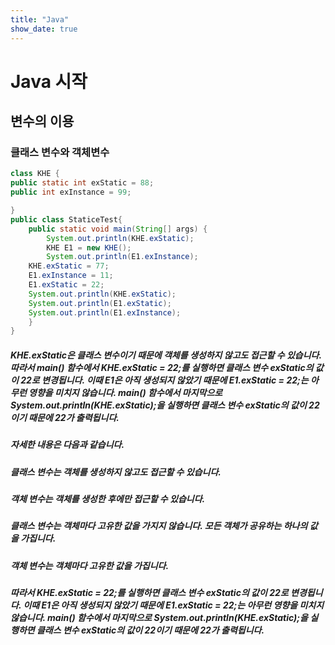 ```yaml
---
title: "Java"
show_date: true
---
```


# Java 시작

## 변수의 이용

### 클래스 변수와 객체변수

```java
class KHE {
public static int exStatic = 88;
public int exInstance = 99;

}
public class StaticeTest{
	public static void main(String[] args) {
		System.out.println(KHE.exStatic);
		KHE E1 = new KHE();
		System.out.println(E1.exInstance);
	KHE.exStatic = 77;
	E1.exInstance = 11;
	E1.exStatic = 22;
	System.out.println(KHE.exStatic);
	System.out.println(E1.exStatic);
	System.out.println(E1.exInstance);
	}
}
```

##### KHE.exStatic은 클래스 변수이기 때문에 객체를 생성하지 않고도 접근할 수 있습니다. 따라서 main() 함수에서 KHE.exStatic = 22;를 실행하면 클래스 변수 exStatic의 값이 22로 변경됩니다. 이때 E1은 아직 생성되지 않았기 때문에 E1.exStatic = 22;는 아무런 영향을 미치지 않습니다. main() 함수에서 마지막으로 System.out.println(KHE.exStatic);을 실행하면 클래스 변수 exStatic의 값이 22이기 때문에 22가 출력됩니다.

##### 자세한 내용은 다음과 같습니다.

##### 클래스 변수는 객체를 생성하지 않고도 접근할 수 있습니다.

##### 객체 변수는 객체를 생성한 후에만 접근할 수 있습니다.

##### 클래스 변수는 객체마다 고유한 값을 가지지 않습니다. 모든 객체가 공유하는 하나의 값을 가집니다.

##### 객체 변수는 객체마다 고유한 값을 가집니다.

##### 따라서 KHE.exStatic = 22;를 실행하면 클래스 변수 exStatic의 값이 22로 변경됩니다. 이때 E1은 아직 생성되지 않았기 때문에 E1.exStatic = 22;는 아무런 영향을 미치지 않습니다. main() 함수에서 마지막으로 System.out.println(KHE.exStatic);을 실행하면 클래스 변수 exStatic의 값이 22이기 때문에 22가 출력됩니다.
